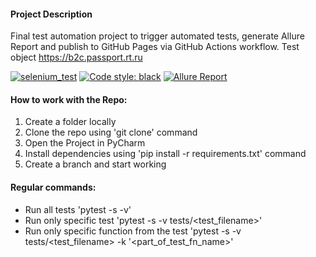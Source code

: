 #### Project Description
Final test automation project to trigger automated tests, generate Allure Report and publish to GitHub Pages via GitHub Actions workflow.
Test object https://b2c.passport.rt.ru

[![selenium_test](https://github.com/ivanovajulika/RT_Project/actions/workflows/action.yml/badge.svg)](https://github.com/ivanovajulika/RT_Project/actions/workflows/action.yml) [![Code style: black](https://img.shields.io/badge/code%20style-black-000000.svg)](https://github.com/psf/black)
[![Allure Report](https://img.shields.io/badge/Allure%20Report-deployed-yellowgreen)](https://ivanovajulika.github.io/RT_Project/)

#### How to work with the Repo:
1. Create a folder locally
2. Clone the repo using 'git clone' command 
3. Open the Project in PyCharm
4. Install dependencies using 'pip install -r requirements.txt' command
4. Create a branch and start working 

#### Regular commands:
 - Run all tests 'pytest -s -v'
 - Run only specific test 'pytest -s -v tests/<test_filename>'
 - Run only specific function from the test 'pytest -s -v tests/<test_filename> -k '<part_of_test_fn_name>'
